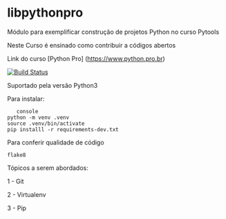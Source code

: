 # libpythonpro
Módulo para exemplificar construção de projetos Python no curso Pytools

Neste Curso é ensinado como contribuir a códigos abertos


Link do curso [Python Pro] (https://www.python.pro.br)

[![Build Status](https://travis-ci.org/gprotasio/libpythonpro.svg?branch=master)](https://travis-ci.org/gprotasio/libpythonpro)

Suportado pela versão Python3

Para instalar: 

```
   console 
python -m venv .venv
source .venv/bin/activate
pip installl -r requirements-dev.txt

```
   
Para conferir qualidade de código
```console
flake8

```
Tópicos a serem abordados:

1 - Git

2 - Virtualenv

3 - Pip
